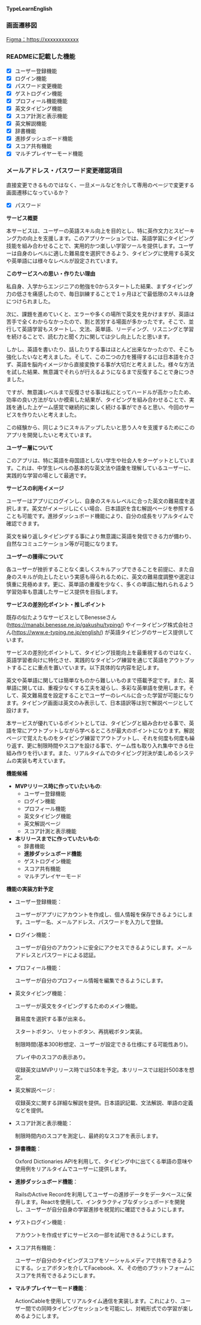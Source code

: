 **TypeLearnEnglish**

### 画面遷移図
[Figma：https://xxxxxxxxxxxx](https://www.figma.com/file/E8oclVxsnY1ezo29bybHPX/TypeLearnEnglish?type=design&node-id=0%3A1&mode=design&t=CuYP1qQcBLvYesrZ-1)

### READMEに記載した機能
- [X] ユーザー登録機能
- [X] ログイン機能
- [X] パスワード変更機能
- [X] ゲストログイン機能
- [X] プロフィール機能機能
- [X] 英文タイピング機能
- [X] スコア計測と表示機能
- [X] 英文解説機能
- [X] 辞書機能
- [X] 進捗ダッシュボード機能
- [X] スコア共有機能
- [X] マルチプレイヤーモード機能

### メールアドレス・パスワード変更確認項目
直接変更できるものではなく、一旦メールなどを介して専用のページで変更する画面遷移になっているか？
- [X] パスワード

**サービス概要**

本サービスは、ユーザーの英語スキル向上を目的とし、特に英作文力とスピーキング力の向上を支援します。このアプリケーションでは、英語学習にタイピング技能を組み合わせることで、実用的かつ楽しい学習ツールを提供します。ユーザーは自身のレベルに適した難易度を選択できるよう、タイピングに使用する英文や英単語には様々なレベルが設定されています。

**このサービスへの思い・作りたい理由**

私自身、入学からエンジニアの勉強を0からスタートした結果、まずタイピング力の低さを痛感したので、毎日訓練することで１ヶ月ほどで最低限のスキルは身につけられました。

次に、課題を進めていくと、エラーや多くの場所で英文を見かけますが、英語は苦手で全くわからなかったので、割と苦労する場面が多かったです。そこで、並行して英語学習もスタートし、文法、英単語、リーディング、リスニングと学習を続けることで、読む力と聞く力に関しては少し向上したと思います。

しかし、英語を書いたり、話したりする事はほとんど出来なかったので、そこも強化したいなと考えました。そして、この二つの力を獲得するには日本語を介さず、英語を脳内イメージから直接変換する事が大切だと考えました。様々な方法を試した結果、無意識でそれらが行えるようになるまで反復することで身につきました。

ですが、無意識レベルまで反復させる事は私にとってハードルが高かったため、効率の良い方法がないか模索した結果が、タイピングを組み合わせることで、実践を通した上ゲーム感覚で継続的に楽しく続ける事ができると思い、今回のサービスを作りたいと考えました。

この経験から、同じようにスキルアップしたいと思う人々を支援するためにこのアプリを開発したいと考えています。

**ユーザー層について**

このアプリは、特に英語を母国語としない学生や社会人をターゲットとしています。これは、中学生レベルの基本的な英文法や語彙を理解しているユーザーに、実践的な学習の場として最適です。

**サービスの利用イメージ**

ユーザーはアプリにログインし、自身のスキルレベルに合った英文の難易度を選択します。英文がイメージしにくい場合、日本語訳を含む解説ページを参照することも可能です。進捗ダッシュボード機能により、自分の成長をリアルタイムで確認できます。

英文を繰り返しタイピングする事により無意識に英語を発信できる力が備わり、自然なコミュニケーション等が可能になります。

**ユーザーの獲得について**

各ユーザーが挫折することなく楽しくスキルアップできることを前提に、また自身のスキルが向上したという実感も得られるために、英文の難易度調整や選定は慎重に見極めます。更に、英単語の重複を少なく、多くの単語に触れられるよう学習効率も意識したサービス提供を目指します。

**サービスの差別化ポイント・推しポイント**

既存の似たようなサービスとしてBenesseさん(https://manabi.benesse.ne.jp/gakushu/typing/) やイータイピング株式会社さん(https://www.e-typing.ne.jp/english/) が英語タイピングのサービス提供しています。

サービスの差別化ポイントして、タイピング技能向上を最重視するのではなく、英語学習者向けに特化させ、実践的なタイピング練習を通じて英語をアウトプットすることに重点を置いています。以下具体的な内容を記します。

英文や英単語に関しては簡単なものから難しいものまで搭載予定です。また、英単語に関しては、重複少なくする工夫を凝らし、多彩な英単語を使用します。そして、英文難易度を設定することでユーザーのレベルに合った学習が可能になります。タイピング画面は英文のみ表示して、日本語訳等は別で解説ページとして設けます。

本サービスが優れているポイントとしては、タイピングと組み合わせる事で、英語を常にアウトプットしながら学べるところが最大のポイントになります。解説ページで覚えたものをタイピング練習でアウトプットし、それを何度も何度も繰り返す、更に制限時間やスコアを設ける事で、ゲーム性も取り入れ集中できる仕組み作りを行います。また、リアルタイムでのタイピング対決が楽しめるシステムの実装も考えています。

**機能候補**

- **MVPリリース時に作っていたいもの**:
    - ユーザー登録機能
    - ログイン機能
    - プロフィール機能
    - 英文タイピング機能
    - 英文解説ページ
    - スコア計測と表示機能
- **本リリースまでに作っていたいもの**:
    - 辞書機能
    - **進捗ダッシュボード機能**
    - ゲストログイン機能
    - スコア共有機能
    - マルチプレイヤーモード

**機能の実装方針予定**

- ユーザー登録機能：
    
    ユーザーがアプリにアカウントを作成し、個人情報を保存できるようにします。ユーザー名、メールアドレス、パスワードを入力して登録。
    
- ログイン機能：
    
    ユーザーが自分のアカウントに安全にアクセスできるようにします。メールアドレスとパスワードによる認証。
    
- プロフィール機能：
    
    ユーザーが自分のプロフィール情報を編集できるようにします。
    
- 英文タイピング機能：
    
    ユーザーが英文をタイピングするためのメイン機能。
    
    難易度を選択する事が出来る。
    
    スタートボタン、リセットボタン、再挑戦ボタン実装。
    
    制限時間(基本300秒想定、ユーザーが設定できる仕様にする可能性あり)。
    
    プレイ中のスコアの表示あり。
    
    収録英文はMVPリリース時では50本を予定。本リリースでは総計500本を想定。
    
- 英文解説ページ :
    
    収録英文に関する詳細な解説を提供。日本語訳記載、文法解説、単語の定義などを提供。
    
- スコア計測と表示機能：
    
    制限時間内のスコアを測定し、最終的なスコアを表示します。
    

- **辞書機能**：
    
    Oxford Dictionaries APIを利用して、タイピング中に出てくる単語の意味や使用例をリアルタイムでユーザーに提供します。
    
- **進捗ダッシュボード機能**：
    
    RailsのActive Recordを利用してユーザーの進捗データをデータベースに保存します。Reactを使用して、インタラクティブなダッシュボードを開発し、ユーザーが自分自身の学習進捗を視覚的に確認できるようにします。
    
- ゲストログイン機能 :
    
    アカウントを作成せずにサービスの一部を試用できるようにします。
    
- スコア共有機能：
    
    ユーザーが自分のタイピングスコアをソーシャルメディアで共有できるようにする。シェアボタンを介してFacebook、X、その他のプラットフォームにスコアを共有できるようにします。
    
- **マルチプレイヤーモード機能**：
    
    ActionCableを使用してリアルタイム通信を実装します。これにより、ユーザー間での同時タイピングセッションを可能にし、対戦形式での学習が楽しめるようにします。
